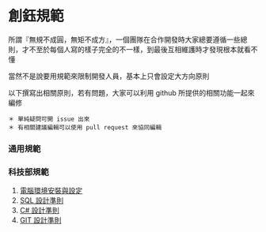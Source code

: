 # 創鈺規範
所謂『無規不成圓，無矩不成方』，一個團隊在合作開發時大家總要遵循一些總則，才不至於每個人寫的樣子完全的不一樣，到最後互相維護時才發現根本就看不懂

當然不是說要用規範來限制開發人員，基本上只會設定大方向原則

以下撰寫出相關原則，若有問題，大家可以利用 github 所提供的相關功能一起來編修

```
＊ 單純疑問可開 issue 出來
＊ 有相關建議編輯可以使用 pull request 來協同編輯
```

### 通用規範

### 科技部規範

1. <a href="https://github.com/lettucebo/Creatidea.Conventions/blob/master/ENVIRONMENT.md" target="_blank">電腦環境安裝與設定</a>
2. <a href="https://github.com/lettucebo/Creatidea.Conventions/blob/master/SQL.md" target="_blank">SQL 設計準則</a>
3. <a href="https://github.com/lettucebo/Creatidea.Conventions/blob/master/C%23.md" target="_blank">C# 設計準則</a>
4. <a href="https://github.com/lettucebo/Creatidea.Conventions/blob/master/GIT.md" target="_blank">GIT 設計準則</a>
